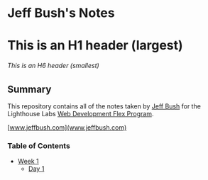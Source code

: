 # Jeff Bush's Notes

# This is an H1 header (largest)
###### This is an H6 header (smallest)

## Summary

This repository contains all of the notes taken by [Jeff Bush](https://github.com/jeffbushdesign) for the Lighthouse Labs [Web Development Flex Program](https://www.lighthouselabs.ca/en/web-development-flex-program).

[www.jeffbush.com](www.jeffbush.com)

### Table of Contents
* [Week 1](Week_1)
  * [Day 1](Day_1)